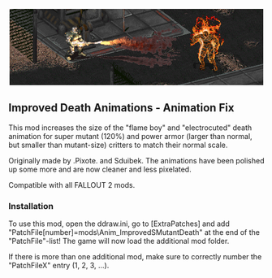 <p align="center"><img src="Anim_ImprovedSMutantDeath.png" alt="Flameboy size fix for Mutants"/></p>

Improved Death Animations - Animation Fix
-----------------

This mod increases the size of the "flame boy" and "electrocuted" death animation for super mutant (120%) and power armor (larger than normal, but smaller than mutant-size) critters to match their normal scale.

Originally made by .Pixote. and Sduibek. The animations have been polished up some more and are now cleaner and less pixelated.

Compatible with all FALLOUT 2 mods.

### Installation
To use this mod, open the ddraw.ini, go to [ExtraPatches] and add "PatchFile[number]=mods\Anim_ImprovedSMutantDeath" at the end of the "PatchFile"-list!
The game will now load the additional mod folder.

If there is more than one additional mod, make sure to correctly number the "PatchFileX" entry (1, 2, 3, ...).
